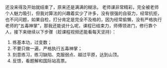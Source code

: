 ######
还没来得及开始就结束了，原来还是满满的糊涂。
老师课非常精彩，完全被老师个人魅力吸引，但我对算法的兴趣着实少了许多，没有很强的自驱力，经常抗拒，也不问问题，如果自检，打分肯定是完全不及格的，因为经常偷懒，没有严格执行老师的“五毒神掌”，那我还能说什么呢，课程已结束力，师傅领进门，修行靠个人，接下来继续以下步骤（趁课程视频还能看每天坚持）：
1. 练基本功，过变数；
2. 不要只做一遍，严格执行五毒神掌；
3. 刻意练习，练习缺陷、克服弱点、越过平原，达到山顶。
4. 反馈，看题解和国际站高票。